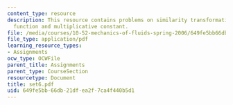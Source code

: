 ```yaml
---
content_type: resource
description: This resource contains problems on similarity transformation, potential
  function and multiplicative constant.
file: /media/courses/10-52-mechanics-of-fluids-spring-2006/649fe5bb66db21dfea2f7ca4f440b5d1_set6.pdf
file_type: application/pdf
learning_resource_types:
- Assignments
ocw_type: OCWFile
parent_title: Assignments
parent_type: CourseSection
resourcetype: Document
title: set6.pdf
uid: 649fe5bb-66db-21df-ea2f-7ca4f440b5d1
---
```

